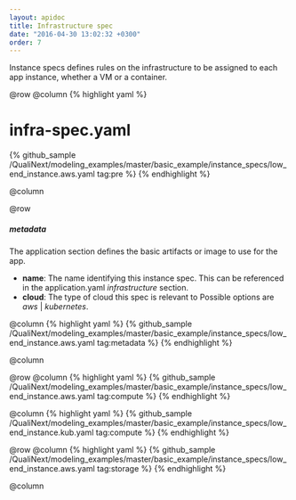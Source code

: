 ```yaml
---
layout: apidoc
title: Infrastructure spec
date: "2016-04-30 13:02:32 +0300"
order: 7
---
```

Instance specs defines rules on the infrastructure to
be assigned to each app instance, whether a VM or a container.

@row
@column
{% highlight yaml %}
# infra-spec.yaml
{% github_sample /QualiNext/modeling_examples/master/basic_example/instance_specs/low_end_instance.aws.yaml tag:pre %}
{% endhighlight %}

@column

@row
##### metadata
The application section defines the basic artifacts or image to use for the app.
- **name**: The name identifying this instance spec. This
can be referenced in the application.yaml _infrastructure_
section.
- **cloud**: The type of cloud this spec is relevant to
Possible options are _aws_ | _kubernetes_.

@column
{% highlight yaml %}
{% github_sample /QualiNext/modeling_examples/master/basic_example/instance_specs/low_end_instance.aws.yaml tag:metadata %}
{% endhighlight %}

@column

@row
@column
{% highlight yaml %}
{% github_sample /QualiNext/modeling_examples/master/basic_example/instance_specs/low_end_instance.aws.yaml tag:compute %}
{% endhighlight %}

@column
{% highlight yaml %}
{% github_sample /QualiNext/modeling_examples/master/basic_example/instance_specs/low_end_instance.kub.yaml tag:compute %}
{% endhighlight %}

@row
@column
{% highlight yaml %}
{% github_sample /QualiNext/modeling_examples/master/basic_example/instance_specs/low_end_instance.aws.yaml tag:storage %}
{% endhighlight %}

@column
